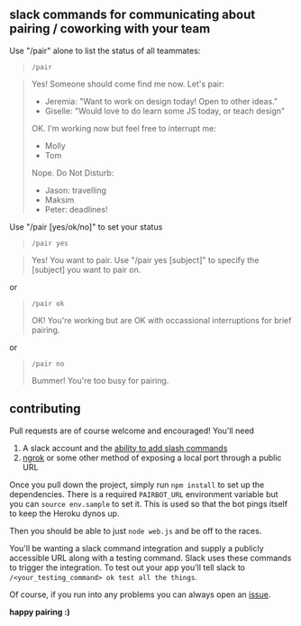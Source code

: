 
## slack commands for communicating about pairing / coworking with your team

Use "/pair" alone to list the status of all teammates:

> `/pair`

> Yes! Someone should come find me now. Let's pair:
>
> * Jeremia: "Want to work on design today! Open to other ideas." <br>
> * Giselle: "Would love to do learn some JS today, or teach design"
>
> OK. I'm working now but feel free to interrupt me:
>
>  * Molly
>  * Tom
>
> Nope. Do Not Disturb:
>
>  * Jason: travelling
>  * Maksim
>  * Peter: deadlines!

Use "/pair [yes/ok/no]" to set your status

> `/pair yes`

> Yes! You want to pair.
> Use "/pair yes [subject]" to specify the [subject] you want to pair on.

or

> `/pair ok`
>
> OK! You're working but are OK with occassional interruptions for brief pairing.

or

> `/pair no`
>
> Bummer! You're too busy for pairing.

## contributing

Pull requests are of course welcome and encouraged! You'll need

1. A slack account and the [ability to add slash commands](http://YOURTEAMNAME.slack.com/services/new/slash-commands)
2. [ngrok](https://ngrok.com/) or some other method of exposing a local port through a public URL

Once you pull down the project, simply run `npm install` to set up the dependencies. There is a required `PAIRBOT_URL` environment variable but you can `source env.sample` to set it. This is used so that the bot pings itself to keep the Heroku dynos up.

Then you should be able to just `node web.js` and be off to the races.

You'll be wanting a slack command integration and supply a publicly accessible URL along with a testing command. Slack uses these commands to trigger the integration. To test out your app you'll tell slack to `/<your_testing_command> ok test all the things`.

Of course, if you run into any problems you can always open an [issue](https://github.com/techieshark/slack-pair/issues).

**happy pairing :)**
